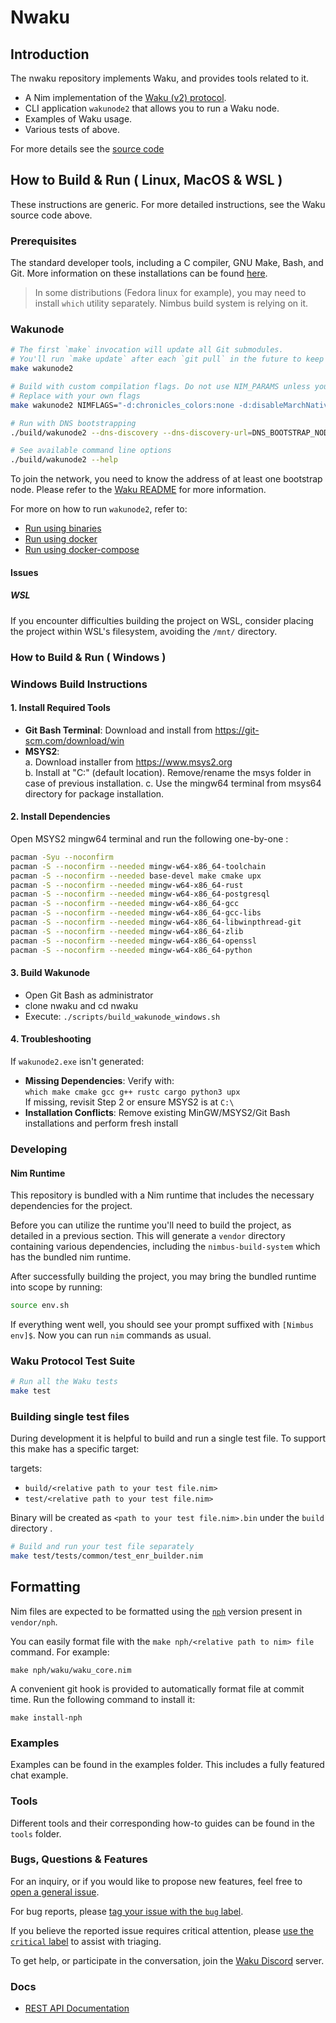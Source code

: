 # Nwaku

## Introduction

The nwaku repository implements Waku, and provides tools related to it.

- A Nim implementation of the [Waku (v2) protocol](https://specs.vac.dev/specs/waku/v2/waku-v2.html).
- CLI application `wakunode2` that allows you to run a Waku node.
- Examples of Waku usage.
- Various tests of above.

For more details see the [source code](waku/README.md)

## How to Build & Run ( Linux, MacOS & WSL )

These instructions are generic. For more detailed instructions, see the Waku source code above.

### Prerequisites

The standard developer tools, including a C compiler, GNU Make, Bash, and Git. More information on these installations can be found [here](https://docs.waku.org/guides/nwaku/build-source#install-dependencies).

> In some distributions (Fedora linux for example), you may need to install `which` utility separately. Nimbus build system is relying on it.

### Wakunode

```bash
# The first `make` invocation will update all Git submodules.
# You'll run `make update` after each `git pull` in the future to keep those submodules updated.
make wakunode2

# Build with custom compilation flags. Do not use NIM_PARAMS unless you know what you are doing.
# Replace with your own flags
make wakunode2 NIMFLAGS="-d:chronicles_colors:none -d:disableMarchNative"

# Run with DNS bootstrapping
./build/wakunode2 --dns-discovery --dns-discovery-url=DNS_BOOTSTRAP_NODE_URL

# See available command line options
./build/wakunode2 --help
```
To join the network, you need to know the address of at least one bootstrap node.
Please refer to the [Waku README](https://github.com/waku-org/nwaku/blob/master/waku/README.md) for more information.

For more on how to run `wakunode2`, refer to:
- [Run using binaries](https://docs.waku.org/guides/nwaku/build-source)
- [Run using docker](https://docs.waku.org/guides/nwaku/run-docker)
- [Run using docker-compose](https://docs.waku.org/guides/nwaku/run-docker-compose)

#### Issues
##### WSL
If you encounter difficulties building the project on WSL, consider placing the project within WSL's filesystem, avoiding the `/mnt/` directory.

### How to Build & Run ( Windows )

### Windows Build Instructions

#### 1. Install Required Tools
- **Git Bash Terminal**: Download and install from https://git-scm.com/download/win  
- **MSYS2**:  
  a. Download installer from https://www.msys2.org  
  b. Install at "C:\" (default location). Remove/rename the msys folder in case of previous installation.
  c. Use the mingw64 terminal from msys64 directory for package installation.

#### 2. Install Dependencies
Open MSYS2 mingw64 terminal and run the following one-by-one :
```bash
pacman -Syu --noconfirm  
pacman -S --noconfirm --needed mingw-w64-x86_64-toolchain  
pacman -S --noconfirm --needed base-devel make cmake upx  
pacman -S --noconfirm --needed mingw-w64-x86_64-rust  
pacman -S --noconfirm --needed mingw-w64-x86_64-postgresql  
pacman -S --noconfirm --needed mingw-w64-x86_64-gcc  
pacman -S --noconfirm --needed mingw-w64-x86_64-gcc-libs  
pacman -S --noconfirm --needed mingw-w64-x86_64-libwinpthread-git  
pacman -S --noconfirm --needed mingw-w64-x86_64-zlib  
pacman -S --noconfirm --needed mingw-w64-x86_64-openssl  
pacman -S --noconfirm --needed mingw-w64-x86_64-python
```

#### 3. Build Wakunode
- Open Git Bash as administrator  
- clone nwaku and cd nwaku
- Execute: `./scripts/build_wakunode_windows.sh`

#### 4. Troubleshooting
If `wakunode2.exe` isn't generated:  
- **Missing Dependencies**: Verify with:  
  `which make cmake gcc g++ rustc cargo python3 upx`  
  If missing, revisit Step 2 or ensure MSYS2 is at `C:\`  
- **Installation Conflicts**: Remove existing MinGW/MSYS2/Git Bash installations and perform fresh install

### Developing

#### Nim Runtime
This repository is bundled with a Nim runtime that includes the necessary dependencies for the project.

Before you can utilize the runtime you'll need to build the project, as detailed in a previous section.
This will generate a `vendor` directory containing various dependencies, including the `nimbus-build-system` which has the bundled nim runtime.

After successfully building the project, you may bring the bundled runtime into scope by running:
```bash
source env.sh
```
If everything went well, you should see your prompt suffixed with `[Nimbus env]$`. Now you can run `nim` commands as usual.

### Waku Protocol Test Suite

```bash
# Run all the Waku tests
make test
```

### Building single test files

During development it is helpful to build and run a single test file.
To support this make has a specific target:

targets:
- `build/<relative path to your test file.nim>`
- `test/<relative path to your test file.nim>`

Binary will be created as `<path to your test file.nim>.bin` under the `build` directory .

```bash
# Build and run your test file separately
make test/tests/common/test_enr_builder.nim
```

## Formatting

Nim files are expected to be formatted using the [`nph`](https://github.com/arnetheduck/nph) version present in `vendor/nph`.

You can easily format file with the `make nph/<relative path to nim> file` command.
For example:

```
make nph/waku/waku_core.nim
```

A convenient git hook is provided to automatically format file at commit time.
Run the following command to install it:

```shell
make install-nph
```

### Examples

Examples can be found in the examples folder.
This includes a fully featured chat example.

### Tools

Different tools and their corresponding how-to guides can be found in the `tools` folder.

### Bugs, Questions & Features

For an inquiry, or if you would like to propose new features, feel free to [open a general issue](https://github.com/waku-org/nwaku/issues/new).

For bug reports, please [tag your issue with the `bug` label](https://github.com/waku-org/nwaku/issues/new).

If you believe the reported issue requires critical attention, please [use the `critical` label](https://github.com/waku-org/nwaku/issues/new?labels=critical,bug) to assist with triaging.

To get help, or participate in the conversation, join the [Waku Discord](https://discord.waku.org/) server.

### Docs

* [REST API Documentation](https://waku-org.github.io/waku-rest-api/)
